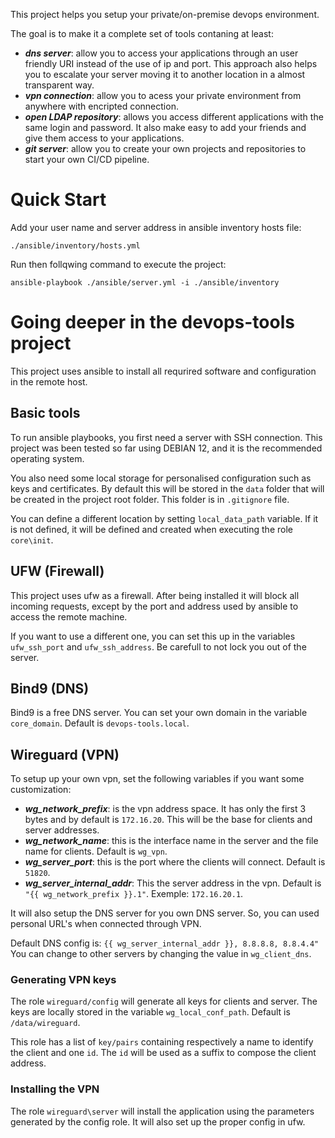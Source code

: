 
This project helps you setup your private/on-premise devops environment.

The goal is to make it a complete set of tools contaning at least:
- ***dns server***:  allow you to access your applications through an user friendly URI instead of the use of ip and port. This approach also helps you to escalate your server moving it to another location in a almost transparent way.
- ***vpn connection***: allow you to acess your private environment from anywhere with encripted connection.
- ***open LDAP repository***: allows you access different applications with the same login and password. It also make easy to add your friends and give them access to your applications.
- ***git server***: allow you to create your own projects and repositories to start your own CI/CD pipeline. 

# Quick Start

Add your user name and server address in ansible inventory hosts file:
```
./ansible/inventory/hosts.yml
```

Run then follqwing command to execute the project:
```
ansible-playbook ./ansible/server.yml -i ./ansible/inventory
```

# Going deeper in the devops-tools project

This project uses ansible to install all requrired software and configuration in the remote host.

## Basic tools

To run ansible playbooks, you first need a server with SSH connection. 
This project was been tested so far using DEBIAN 12, and it is the recommended operating system.

You also need some local storage for personalised configuration such as keys and certificates. By default this will be stored in the `data` folder that will be created in the project root folder. This folder is in `.gitignore` file.

You can define a different location by setting `local_data_path` variable. If it is not defined, it will be defined and created when executing the role `core\init`.

## UFW (Firewall)

This project uses ufw as a firewall. After being installed it will block all incoming requests, except by the port and address used by ansible to access the remote machine.

If you want to use a different one, you can set this up in the variables `ufw_ssh_port` and `ufw_ssh_address`. Be carefull to not lock you out of the server.

## Bind9 (DNS)

Bind9 is a free DNS server.
You can set your own domain in the variable `core_domain`. Default is `devops-tools.local`.

## Wireguard (VPN)

To setup up your own vpn, set the following variables if you want some customization:
- ***wg_network_prefix***: is the vpn address space. It has only the first 3 bytes and by default is `172.16.20`. This will be the base for clients and server addresses.
- ***wg_network_name***: this is the interface name in the server and the file name for clients. Default is `wg_vpn`.
- ***wg_server_port***: this is the port where the clients will connect.  Default is `51820`.
- ***wg_server_internal_addr***: This the server address in the vpn. Default is `"{{ wg_network_prefix }}.1"`. Exemple: `172.16.20.1`.

It will also setup the DNS server for you own DNS server. So, you can used personal URL's when connected through VPN.

Default DNS config is: `{{ wg_server_internal_addr }}, 8.8.8.8, 8.8.4.4"`
You can change to other servers by changing the value in `wg_client_dns`.

### Generating VPN keys

The role `wireguard/config` will generate all keys for clients and server. The keys are locally stored in the variable `wg_local_conf_path`. Default is `/data/wireguard`.

This role has a list of `key/pairs` containing respectively a name to identify the client and one `id`. The `id` will be used as a suffix to compose the client address.

### Installing the VPN

The role `wireguard\server` will install the application using the parameters generated by the config role. It will also set up the proper config in ufw.
